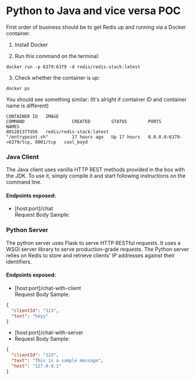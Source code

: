 # Python to Java and vice versa POC

First order of business should be to get Redis up and running via a Docker container.
1. Install Docker  

2. Run this command on the terminal:
```
docker run -p 6379:6379 -d redis/redis-stack:latest
```
3. Check whether the container is up:
```
docker ps
```
You should see something similar: (It's alright if container ID and container name is different)
```
CONTAINER ID   IMAGE                                              COMMAND                  CREATED        STATUS        PORTS                              NAMES
001281377d56   redis/redis-stack:latest                           "/entrypoint.sh"         17 hours ago   Up 17 hours   0.0.0.0:6379->6379/tcp, 8001/tcp   cool_boyd
```
### Java Client
The Java client uses vanilla HTTP REST methods 
provided in the box with the JDK. To use it,
simply compile it and start following instructions 
on the command line.

#### Endpoints exposed:
- [host:port]/chat  
Request Body Sample:  


### Python Server
The python server uses Flask to serve HTTP RESTful requests.
It uses a WSGI server library to serve production-grade requests.
The Python server relies on Redis to store and retrieve clients' 
IP addresses against their identifiers.

#### Endpoints exposed:
- [host:port]/chat-with-client  
  Request Body Sample:
```json
{
  "clientId": "123",
  "text": "heyy"
}
```

- [host:port]/chat-with-server  
-   Request Body Sample:
```json
{
  "clientId": "123",
  "text": "This is a sample message",
  "host": "127.0.0.1"
}
```